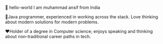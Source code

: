 🤖 hello-world
I am muhammad ansif from India

🤸Java programmer, experienced in working across the stack. Love thinking about modern solutions for modern problems.

❤️Holder of a degree in Computer science; enjoys speaking and thinking about non-traditional career paths in tech.

